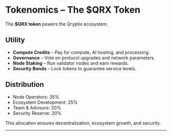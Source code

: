 # Tokenomics – The $QRX Token

The **$QRX token** powers the Qryptix ecosystem.

## Utility
- **Compute Credits** – Pay for compute, AI hosting, and processing.  
- **Governance** – Vote on protocol upgrades and network parameters.  
- **Node Staking** – Run validator nodes and earn rewards.  
- **Security Bonds** – Lock tokens to guarantee service levels.  

## Distribution
- Node Operators: 35%  
- Ecosystem Development: 25%  
- Team & Advisors: 20%  
- Security Reserve: 20%  

This allocation ensures decentralization, ecosystem growth, and security.  

---
